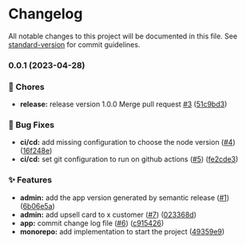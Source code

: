 # Changelog

All notable changes to this project will be documented in this file. See [standard-version](https://github.com/conventional-changelog/standard-version) for commit guidelines.

### 0.0.1 (2023-04-28)


### 🚚 Chores

* **release:** release version 1.0.0 Merge pull request [#3](https://github.com/jcvalerio/semantic-versioning-poc/issues/3) ([51c9bd3](https://github.com/jcvalerio/semantic-versioning-poc/commit/51c9bd3c00b1a1e42777eb3e46bde1e0e0192973))


### 🐛 Bug Fixes

* **ci/cd:** add missing configuration to choose the node version ([#4](https://github.com/jcvalerio/semantic-versioning-poc/issues/4)) ([16f248e](https://github.com/jcvalerio/semantic-versioning-poc/commit/16f248e1564d56e82bea1d01bbcc8fff777c7211))
* **ci/cd:** set git configuration to run on github actions ([#5](https://github.com/jcvalerio/semantic-versioning-poc/issues/5)) ([fe2cde3](https://github.com/jcvalerio/semantic-versioning-poc/commit/fe2cde385b3d85e6a2b9a294b89c434c96cc93cb))


### ✨ Features

* **admin:** add the app version generated by semantic release ([#1](https://github.com/jcvalerio/semantic-versioning-poc/issues/1)) ([6b06e5a](https://github.com/jcvalerio/semantic-versioning-poc/commit/6b06e5aa12f2d9efecc4a088206bf18422aae664))
* **admin:** add upsell card to x customer ([#7](https://github.com/jcvalerio/semantic-versioning-poc/issues/7)) ([023368d](https://github.com/jcvalerio/semantic-versioning-poc/commit/023368ddaba82bf91e434889c5f3aac25b920869))
* **app:** commit change log file ([#6](https://github.com/jcvalerio/semantic-versioning-poc/issues/6)) ([c915426](https://github.com/jcvalerio/semantic-versioning-poc/commit/c915426a5015f1923e4f89ba7f2ba53952819dbb))
* **monorepo:** add implementation to start the project ([49359e9](https://github.com/jcvalerio/semantic-versioning-poc/commit/49359e9e16134beb4e9061021f7f04066ce4edbf))
